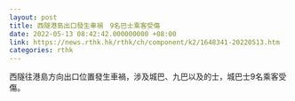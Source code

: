 ```yaml
---
layout: post
title: 西隧港島出口發生車禍　9名巴士乘客受傷
date: 2022-05-13 08:42:42.000000000 +08:00
link: https://news.rthk.hk/rthk/ch/component/k2/1648341-20220513.htm
categories: rthk
---
```


西隧往港島方向出口位置發生車禍，涉及城巴、九巴以及的士，城巴士9名乘客受傷。
